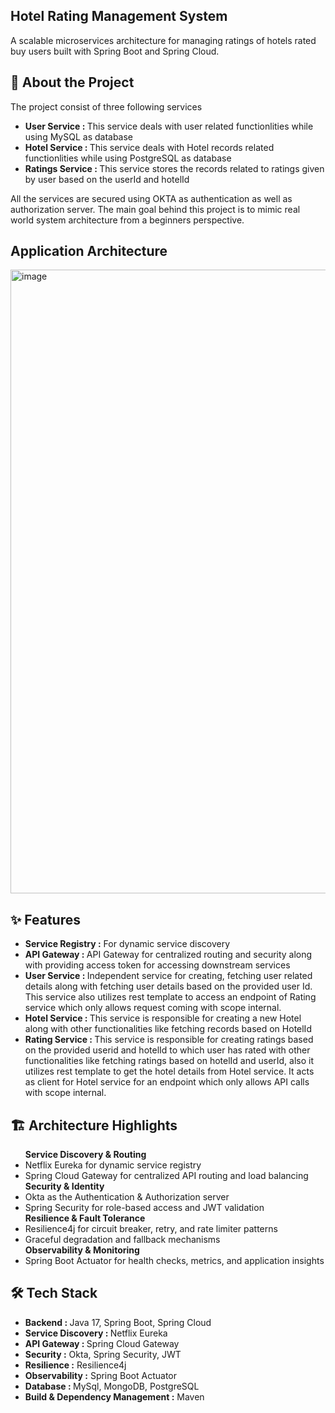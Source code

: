 <H2>Hotel Rating Management System</H2>
<span>A scalable microservices architecture for managing ratings of hotels rated buy users built with Spring Boot and Spring Cloud.</span>
<H2>🚀 About the Project</H2>
<span>The project consist of three following services
	<ul style="list-style-type:disc">
		<li><b>User Service : </b>This service deals with user related functionlities while using MySQL as database</li>
		<li><b>Hotel Service : </b>This service deals with Hotel records related functionlities while using PostgreSQL as database</li>
		<li><b>Ratings Service : </b>This service stores the records related to ratings given by user based on the userId and hotelId</li>
	</ul>
	All the services are secured using OKTA as authentication as well as authorization server. The main goal behind this project is to mimic real world system architecture from a beginners perspective.
</span>
<H2>Application Architecture</H2>
<span><img width="1765" height="998" alt="image" src="https://github.com/user-attachments/assets/5d0ab858-7031-4bbd-a1a5-c72aebdbde1b" /></span>
<H2>✨ Features</H2>
<span><ul style="list-style-type:disc">
	<li><b>Service Registry :</b> For dynamic service discovery</li>
	<li><b>API Gateway : </b>API Gateway for centralized routing and security along with providing access token for accessing downstream services</li>
	<li><b>User Service : </b>Independent service for creating, fetching user related details along with fetching user details based on the provided user Id. This service also utilizes rest template to access an endpoint of Rating service which only allows request coming with scope internal.</li>
	<li><b>Hotel Service : </b>This service is responsible for creating a new Hotel along with other functionalities like fetching records based on HotelId</li>
	<li><b>Rating Service : </b>This service is responsible for creating ratings based on the provided userid and hotelId to which user has rated with other functionalities like fetching ratings based on hotelId and userId, also it utilizes rest template to get the hotel details from Hotel service. It acts as client for Hotel service for an endpoint which only allows API calls with scope internal.  
</ul></span>
<H2>🏗 Architecture Highlights</H2>
<span><ul style="list-style-type:disc">
	<b>Service Discovery & Routing</b>
	<li>Netflix Eureka for dynamic service registry</li>
	<li>Spring Cloud Gateway for centralized API routing and load balancing</li>
	<b>Security & Identity</b>
    <li>Okta as the Authentication & Authorization server
    <li>Spring Security for role-based access and JWT validation</li>
	<b>Resilience & Fault Tolerance</b>
    <li>Resilience4j for circuit breaker, retry, and rate limiter patterns
    <li>Graceful degradation and fallback mechanisms</li>
	<b>Observability & Monitoring</b>
    <li>Spring Boot Actuator for health checks, metrics, and application insights
</ul>
</span>
<H2>🛠 Tech Stack</H2>
<span><ul style="list-style-type:disc">
	<li><b>Backend : </b> Java 17, Spring Boot, Spring Cloud<br>
	<li><b>Service Discovery : </b> Netflix Eureka<br>
    <li><b>API Gateway : </b> Spring Cloud Gateway<br>
    <li><b>Security :</b> Okta, Spring Security, JWT<br>
    <li><b>Resilience :</b> Resilience4j<br>
    <li><b>Observability :</b> Spring Boot Actuator<br>
    <li><b>Database : </b>MySql, MongoDB, PostgreSQL<br>
    <li><b>Build & Dependency Management :</b> Maven<br>
</ul>
</span>
